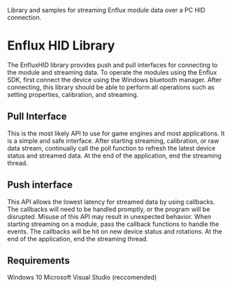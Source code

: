 Library and samples for streaming Enflux module data over a PC HID connection.

# Enflux HID Library

The EnfluxHID library provides push and pull interfaces for connecting to the module and streaming data. To operate the modules using the Enflux SDK, first connect the device using the Windows bluetooth manager. After connecting, this library should be able to perform all operations such as setting properties, calibration, and streaming.

## Pull Interface

This is the most likely API to use for game engines and most applications. It is a simple and safe interface.
After starting streaming, calibration, or raw data stream, continually call the poll function to refresh the latest device status and streamed data.
At the end of the application, end the streaming thread.

## Push interface

This API allows the lowest latency for streamed data by using callbacks. The callbacks will need to be handled promptly, or the program will be disrupted. Misuse of this API may result in unexpected behavior.
When starting streaming on a module, pass the callback functions to handle the events.
The callbacks will be hit on new device status and rotations.
At the end of the application, end the streaming thread.

## Requirements
Windows 10
Microsoft Visual Studio (reccomended)
